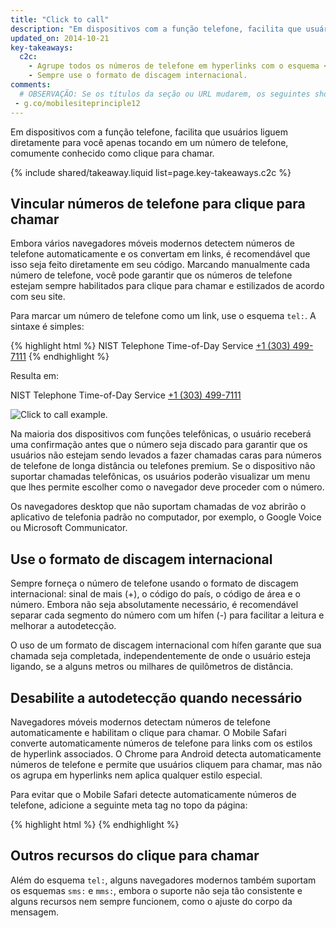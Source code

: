 ```yaml
---
title: "Click to call"
description: "Em dispositivos com a função telefone, facilita que usuários liguem diretamente para você apenas tocando em um número de telefone, comumente conhecido como clique para chamar."
updated_on: 2014-10-21
key-takeaways:
  c2c: 
    - Agrupe todos os números de telefone em hyperlinks com o esquema <code>tel:</code>.
    - Sempre use o formato de discagem internacional.
comments:
  # OBSERVAÇÃO: Se os títulos da seção ou URL mudarem, os seguintes shortlinks devem ser atualizados
 - g.co/mobilesiteprinciple12
---
```


<p class="intro">
  Em dispositivos com a função telefone, facilita que usuários liguem diretamente para você apenas tocando em um número de telefone, comumente conhecido como clique para chamar.
</p>



{% include shared/takeaway.liquid list=page.key-takeaways.c2c %}

## Vincular números de telefone para clique para chamar

Embora vários navegadores móveis modernos detectem números de telefone automaticamente 
e os convertam em links, é recomendável que isso seja feito diretamente em seu código.
Marcando manualmente cada número de telefone, você pode garantir que os números de telefone estejam sempre
habilitados para clique para chamar e estilizados de acordo com seu site.

Para marcar um número de telefone como um link, use o esquema `tel:`.  A sintaxe é 
simples:

{% highlight html %}
NIST Telephone Time-of-Day Service <a href="tel:+1-303-499-7111">+1 (303) 499-7111</a>
{% endhighlight %}

Resulta em:

NIST Telephone Time-of-Day Service <a href="tel:+1-303-499-7111">+1 (303) 499-7111</a>

<img src="images/click-to-call_framed.jpg" class="center" alt="Click to call example.">

Na maioria dos dispositivos com funções telefônicas, o usuário receberá uma
confirmação antes que o número seja discado para garantir que os usuários não estejam sendo
levados a fazer chamadas caras para números de telefone de longa distância ou telefones premium. 
Se o dispositivo não suportar chamadas telefônicas, os usuários poderão visualizar um
menu que lhes permite escolher como o navegador deve proceder com o número.

Os navegadores desktop que não suportam chamadas de voz abrirão o aplicativo de
telefonia padrão no computador, por exemplo, o Google Voice ou Microsoft
Communicator.

## Use o formato de discagem internacional

Sempre forneça o número de telefone usando o formato de discagem internacional: 
sinal de mais (+), o código do país, o código de área e o número.  Embora não seja absolutamente
necessário, é recomendável separar cada segmento do número com um
hífen (-) para facilitar a leitura e melhorar a autodetecção.

O uso de um formato de discagem internacional com hífen garante que sua chamada seja completada, independentemente de onde
o usuário esteja ligando, se a alguns metros ou milhares
de quilômetros de distância.

## Desabilite a autodetecção quando necessário

Navegadores móveis modernos detectam números de telefone automaticamente e habilitam o
clique para chamar.  O Mobile Safari converte automaticamente números de telefone para links
com os estilos de hyperlink associados.  O Chrome para Android detecta
automaticamente números de telefone e permite que usuários cliquem para chamar, mas não os agrupa
em hyperlinks nem aplica qualquer estilo especial.

Para evitar que o Mobile Safari detecte automaticamente números de telefone, adicione a
seguinte meta tag no topo da página:

{% highlight html %}
<meta name="format-detection" content="telephone=no">
{% endhighlight %}

## Outros recursos do clique para chamar

Além do esquema `tel:`, alguns navegadores modernos também suportam os esquemas `sms:`
e `mms:`, embora o suporte não seja tão consistente e alguns
recursos nem sempre funcionem, como o ajuste do corpo da mensagem.  


